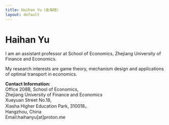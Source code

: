 ```yaml
---
title: Haihan Yu（余海晗）
layout: default
---
```


# Haihan Yu

I am an assistant professor at School of Economics, Zhejiang  University of Finance and Economics. 


My research interests are game theory, mechanism design and applications of optimal transport in economics. 




<p><strong>Contact Information: </strong><br/>
Office 208B, School of Economics,<br/>
Zhejiang University of Finance and Economics<br/>
Xueyuan Street No.18,<br/>
Xiasha Higher Education Park, 310018，<br/>
Hangzhou, China<br/>
Email:haihanyu[at]proton.me</p>

